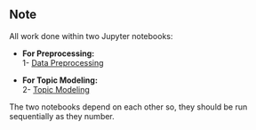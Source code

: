 
## Note
All work done within two Jupyter notebooks:
- **For Preprocessing:**<br/>
  1- [Data Preprocessing](https://github.com/amjadalth/Hotel-Reviews-Unsupervised-NLP-Project/blob/main/Jupyter%20Notebooks/Data%20Preprocessing.ipynb)<br/>
  
- **For Topic Modeling:** <br/>
  2- [Topic Modeling](https://github.com/amjadalth/Hotel-Reviews-Unsupervised-NLP-Project/blob/main/Jupyter%20Notebooks/Topic%20Modeling.ipynb)<br/>

The two notebooks depend on each other so, they should be run sequentially as they number.
